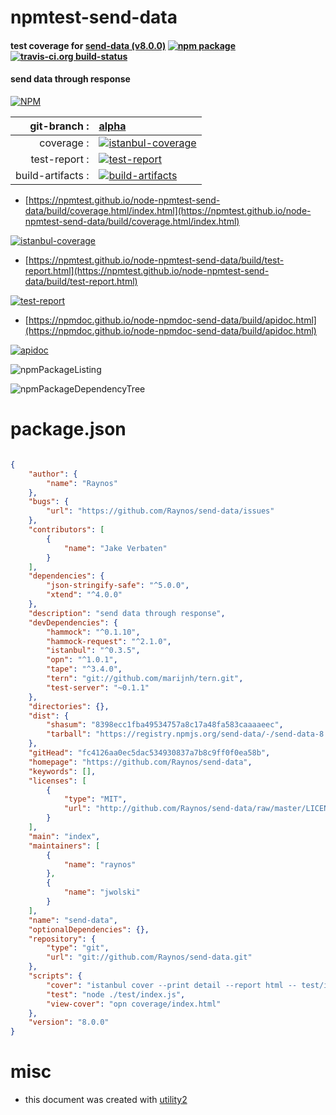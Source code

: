 # npmtest-send-data

#### test coverage for  [send-data (v8.0.0)](https://github.com/Raynos/send-data)  [![npm package](https://img.shields.io/npm/v/npmtest-send-data.svg?style=flat-square)](https://www.npmjs.org/package/npmtest-send-data) [![travis-ci.org build-status](https://api.travis-ci.org/npmtest/node-npmtest-send-data.svg)](https://travis-ci.org/npmtest/node-npmtest-send-data)

#### send data through response

[![NPM](https://nodei.co/npm/send-data.png?downloads=true&downloadRank=true&stars=true)](https://www.npmjs.com/package/send-data)

| git-branch : | [alpha](https://github.com/npmtest/node-npmtest-send-data/tree/alpha)|
|--:|:--|
| coverage : | [![istanbul-coverage](https://npmtest.github.io/node-npmtest-send-data/build/coverage.badge.svg)](https://npmtest.github.io/node-npmtest-send-data/build/coverage.html/index.html)|
| test-report : | [![test-report](https://npmtest.github.io/node-npmtest-send-data/build/test-report.badge.svg)](https://npmtest.github.io/node-npmtest-send-data/build/test-report.html)|
| build-artifacts : | [![build-artifacts](https://npmtest.github.io/node-npmtest-send-data/glyphicons_144_folder_open.png)](https://github.com/npmtest/node-npmtest-send-data/tree/gh-pages/build)|

- [https://npmtest.github.io/node-npmtest-send-data/build/coverage.html/index.html](https://npmtest.github.io/node-npmtest-send-data/build/coverage.html/index.html)

[![istanbul-coverage](https://npmtest.github.io/node-npmtest-send-data/build/screenCapture.buildCi.browser.%252Ftmp%252Fbuild%252Fcoverage.lib.html.png)](https://npmtest.github.io/node-npmtest-send-data/build/coverage.html/index.html)

- [https://npmtest.github.io/node-npmtest-send-data/build/test-report.html](https://npmtest.github.io/node-npmtest-send-data/build/test-report.html)

[![test-report](https://npmtest.github.io/node-npmtest-send-data/build/screenCapture.buildCi.browser.%252Ftmp%252Fbuild%252Ftest-report.html.png)](https://npmtest.github.io/node-npmtest-send-data/build/test-report.html)

- [https://npmdoc.github.io/node-npmdoc-send-data/build/apidoc.html](https://npmdoc.github.io/node-npmdoc-send-data/build/apidoc.html)

[![apidoc](https://npmdoc.github.io/node-npmdoc-send-data/build/screenCapture.buildCi.browser.%252Ftmp%252Fbuild%252Fapidoc.html.png)](https://npmdoc.github.io/node-npmdoc-send-data/build/apidoc.html)

![npmPackageListing](https://npmtest.github.io/node-npmtest-send-data/build/screenCapture.npmPackageListing.svg)

![npmPackageDependencyTree](https://npmtest.github.io/node-npmtest-send-data/build/screenCapture.npmPackageDependencyTree.svg)



# package.json

```json

{
    "author": {
        "name": "Raynos"
    },
    "bugs": {
        "url": "https://github.com/Raynos/send-data/issues"
    },
    "contributors": [
        {
            "name": "Jake Verbaten"
        }
    ],
    "dependencies": {
        "json-stringify-safe": "^5.0.0",
        "xtend": "^4.0.0"
    },
    "description": "send data through response",
    "devDependencies": {
        "hammock": "^0.1.10",
        "hammock-request": "^2.1.0",
        "istanbul": "^0.3.5",
        "opn": "^1.0.1",
        "tape": "^3.4.0",
        "tern": "git://github.com/marijnh/tern.git",
        "test-server": "~0.1.1"
    },
    "directories": {},
    "dist": {
        "shasum": "8398ecc1fba49534757a8c17a48fa583caaaaeec",
        "tarball": "https://registry.npmjs.org/send-data/-/send-data-8.0.0.tgz"
    },
    "gitHead": "fc4126aa0ec5dac534930837a7b8c9ff0f0ea58b",
    "homepage": "https://github.com/Raynos/send-data",
    "keywords": [],
    "licenses": [
        {
            "type": "MIT",
            "url": "http://github.com/Raynos/send-data/raw/master/LICENSE"
        }
    ],
    "main": "index",
    "maintainers": [
        {
            "name": "raynos"
        },
        {
            "name": "jwolski"
        }
    ],
    "name": "send-data",
    "optionalDependencies": {},
    "repository": {
        "type": "git",
        "url": "git://github.com/Raynos/send-data.git"
    },
    "scripts": {
        "cover": "istanbul cover --print detail --report html -- test/index.js",
        "test": "node ./test/index.js",
        "view-cover": "opn coverage/index.html"
    },
    "version": "8.0.0"
}
```



# misc
- this document was created with [utility2](https://github.com/kaizhu256/node-utility2)
